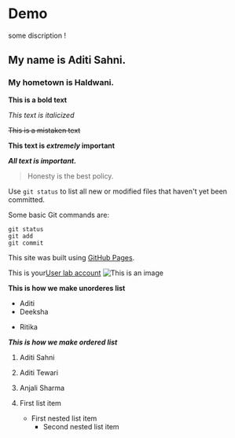 # Demo


some discription !


## My name is Aditi Sahni.


### My hometown is Haldwani.

**This is a bold text**

*This text is italicized*

~~This is a mistaken text~~

**This text is _extremely_ important**


***All text is important.***

>Honesty is the best policy.

Use `git status` to list all new or modified files that haven't yet been committed.



Some basic Git commands are:
```
git status
git add
git commit
```


This site was built using [GitHub Pages](https://pages.github.com/).

This is your[User lab account](http://10.20.1.1:8090/)
![This is an image](https://myoctocat.com/assets/images/base-octocat.svg)



 **This is how we make unorderes list** 
- Aditi
- Deeksha
* Ritika


 ***This is how we make ordered list***
 
1.  Aditi Sahni
2.  Aditi Tewari
3.  Anjali Sharma



 1.  First list item
     - First nested list item
       - Second nested list item
  








